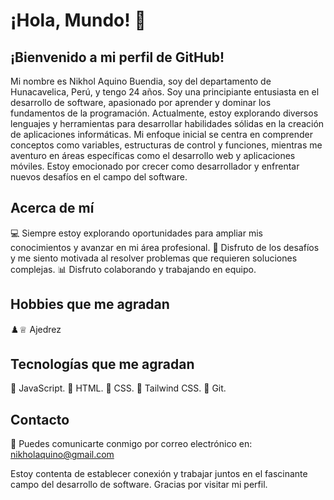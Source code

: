 # ¡Hola, Mundo! 👋
## ¡Bienvenido a mi perfil de GitHub!
Mi nombre es Nikhol Aquino Buendia, soy del departamento de Hunacavelica, Perú, y tengo 24 años. Soy una principiante entusiasta en el desarrollo de software, apasionado por aprender y dominar los fundamentos de la programación. Actualmente, estoy explorando diversos lenguajes y herramientas para desarrollar habilidades sólidas en la creación de aplicaciones informáticas. Mi enfoque inicial se centra en comprender conceptos como variables, estructuras de control y funciones, mientras me aventuro en áreas específicas como el desarrollo web y aplicaciones móviles. Estoy emocionado por crecer como desarrollador y enfrentar nuevos desafíos en el campo del software.
## Acerca de mí

💻 Siempre estoy explorando oportunidades para ampliar mis conocimientos y avanzar en mi área profesional.
🤖 Disfruto de los desafíos y me siento motivada al resolver problemas que requieren soluciones complejas.
📊 Disfruto colaborando y trabajando en equipo.

## Hobbies que me agradan 
♟️♕ Ajedrez

## Tecnologías que me agradan
🌟 JavaScript.
🌟 HTML.
🌟 CSS.
🌟 Tailwind CSS.
🌟 Git.

## Contacto
🌟 Puedes comunicarte conmigo por correo electrónico en: nikholaquino@gmail.com

Estoy contenta de establecer conexión y trabajar juntos en el fascinante campo del desarrollo de software.
Gracias por visitar mi perfil.



